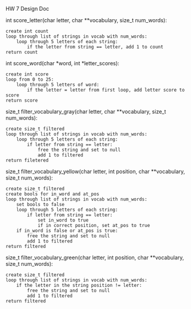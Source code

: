 HW 7 Design Doc

int score_letter(char letter, char **vocabulary, size_t num_words):

    create int count
    loop through list of strings in vocab with num_words:
        loop through 5 letters of each string:
            if the letter from string == letter, add 1 to count
    return count

int score_word(char *word, int *letter_scores):

    create int score
    loop from 0 to 25:
        loop through 5 letters of word:
            if the letter = letter from first loop, add letter score to score
    return score

size_t filter_vocabulary_gray(char letter, char **vocabulary, size_t num_words):

    create size_t filtered
    loop through list of strings in vocab with num_words:
        loop through 5 letters of each string:
            if letter from string == letter:
                free the string and set to null
                add 1 to filtered
    return filetered

size_t filter_vocabulary_yellow(char letter, int position, char **vocabulary, size_t num_words):

    create size_t filtered
    create bools for in_word and at_pos
    loop through list of strings in vocab with num_words:
        set bools to false
        loop through 5 letters of each string:
            if letter from string == letter:
                set in_word to true
                if in correct position, set at_pos to true
        if in_word is false or at_pos is true:
            free the string and set to null
            add 1 to filtered
    return filtered

size_t filter_vocabulary_green(char letter, int position, char **vocabulary, size_t num_words):

    create size_t filtered
    loop through list of strings in vocab with num_words:
        if the letter in the string position != letter:
            free the string and set to null
            add 1 to filtered
    return filtered

